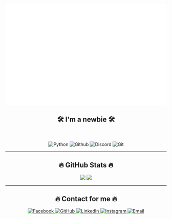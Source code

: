 <!-- Avatar / Banner -->
<p align="center">
  <img src="svg/HuuThinh.svg" width="1200" alt="huuthinh-official" />
</p>

<h2 align="center">🛠 I'm a newbie 🛠</h2>
<br>

<!-- Badges -->
<p align="center">
  <img src="https://img.shields.io/badge/Python-282C34?logo=Python&logoColor=4FACFE" alt="Python" height="80"/>
  <img src="https://img.shields.io/badge/Github-282C34?logo=Github&logoColor=764BA2" alt="Github" height="40"/>
  <img src="https://img.shields.io/badge/Discord-282C34?logo=Discord&logoColor=5865F2" alt="Discord" height="40"/>
  <img src="https://img.shields.io/badge/Rit-282C34?logo=Git&logoColor=F05032" alt="Git" height="40"/>
</p>

---

<h2 align="center">🔥 GitHub Stats 🔥</h2>

<div align="center">
  <!-- Most used languages -->
  <img height="180em" src="https://github-readme-stats.vercel.app/api/top-langs/?username=HuuThinhGIS-01&layout=compact&langs_count=8&theme=gruvbox&hide_border=true"/>
  
  <!-- GitHub stats -->
  <img height="180em" src="https://github-readme-stats.vercel.app/api?username=HuuThinhGIS-01&show_icons=true&theme=gruvbox&hide_border=true&include_all_commits=true&count_private=true"/>
</div>

---

<h2 align="center">🔥 Contact for me 🔥</h2>

<p align="center">
  <a href="https://www.facebook.com/huu.thinh.67749" target="_blank">
    <img src="https://img.icons8.com/?size=100&id=z657ovoGgS2o&format=png&color=000000" width="100" alt="Facebook"/>
  </a>
  <a href="https://github.com/HuuThinhGIS-01" target="_blank">
    <img src="https://img.icons8.com/?size=100&id=efFfwotdkiU5&format=png&color=000000" width="50" alt="GitHub"/>
  </a>
  <a href="https://www.linkedin.com/in/th%E1%BB%8Bnh-h%E1%BB%AFu-0b5b03385/" target="_blank">
    <img src="https://img.icons8.com/?size=100&id=44019&format=png&color=000000" width="50" alt="LinkedIn"/>
  </a>
  <a href="https://www.instagram.com/_h_thinh_/" target="_blank">
    <img src="https://img.icons8.com/?size=100&id=BrU2BBoRXiWq&format=png&color=000000" width="50" alt="Instagram"/>
  </a>
  <a href="mailto:Thinhnehihi2006@gmail.com" target="_blank">
    <img src="https://img.icons8.com/?size=100&id=Iq5AZypojpBD&format=png&color=000000" width="50" alt="Email"/>
  </a>
</p>
